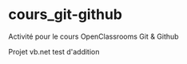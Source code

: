 # cours_git-github
Activité pour le cours OpenClassrooms Git &amp; Github

Projet vb.net test d'addition
